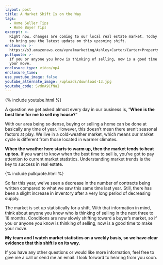 ```yaml
---
layout: post
title: A Market Shift Is on the Way
tags:
  - Home Seller Tips
  - Home Buyer Tips
excerpt: >-
  Right now, changes are coming to our local real estate market. Today I’d like
  to bring you the latest update on this upcoming shift.
enclosure: >-
  https://s3.amazonaws.com/vyralmarketing/Ashley+Carter/Carter+Property+Group-+A+Market+Shift+Is+on+the+Way.mp4
pullquote: >-
  If you or anyone you know is thinking of selling, now is a good time to make
  your move.
enclosure_type: video/mp4
enclosure_time:
use_youtube_image: false
youtube_alternate_image: /uploads/download-13.jpg
youtube_code: SvdnA9CfNaI
---
```


{% include youtube.html %}

A question we get asked almost every day in our business is, “**When is the best time for me to sell my house?**”

With our area being so dense, buying or selling a home can be done at basically any time of year. However, this doesn’t mean there aren’t seasonal factors at play. We live in a cold-weather market, which means our market cycle is different from those located in warmer climates.

**When the weather here starts to warm up, then the market tends to heat up too.** If you want to know when the best time to sell is, you’ve got to pay attention to current market statistics. Understanding market trends is the key to success in real estate.

{% include pullquote.html %}

So far this year, we’ve seen a decrease in the number of contracts being written compared to what we saw this same time last year. Still, there has been a slight increase in inventory after a very long period of decreasing supply.

The market is set up statistically for a shift. With that information in mind, think about anyone you know who is thinking of selling in the next three to 18 months. Conditions are now slowly shifting toward a buyer’s market, so if you or anyone you know is thinking of selling, now is a good time to make your move.

**My team and I watch market statistics on a weekly basis, so we have clear evidence that this shift is on its way.**

If you have any other questions or would like more information, feel free to give me a call or send me an email. I look forward to hearing from you soon.